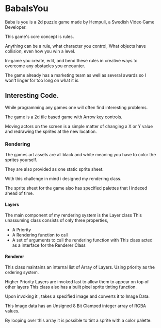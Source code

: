 # BabaIsYou

Baba is you is a 2d puzzle game made by Hempuli,
a Swedish Video Game Developer.

This game's core concept is rules.

Anything can be a rule, what character you control,
What objects have collision, even how you win a level.

In-game you create, edit, and bend these rules in creative ways 
to overcome any obstacles you encounter. 

The game already has a marketing team as well as several awards so I won't linger for too long on what it is.

## Interesting Code.

While programming any games one will often find interesting problems.

The game is a 2d tile based game with Arrow key controls.

Moving actors on the screen is a simple matter of changing a X or Y value and redrawing the sprites at the new location.

### Rendering
The games art assets are all black and white meaning you have to color the sprites yourself.

They are also provided as one static sprite sheet.

With this challenge in mind i designed my rendering class.

The sprite sheet for the game also has specified palettes that I indexed ahead of time.

#### Layers
The main component of my rendering system is the Layer class
This unassuming class consists of only three properties, 
* A Priority
* A Rendering function to call 
* A set of arguments to call the rendering function with
This class acted as a interface for the Renderer Class

#### Renderer
This class maintains an internal list of Array of Layers.
Using priority as the ordering system.

Higher Priority Layers are invoked last to allow them to appear on top of other layers
This class also has a built pixel sprite tinting function.

Upon invoking it , takes a specified image and converts it to Image Data.

 This Image data has an Unsigned 8 Bit Clamped integer array of RGBA values.
 
By looping over this array it is possible to tint a sprite with a color palette.

